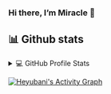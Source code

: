### Hi there, I’m Miracle 👋

## 📊 Github stats

<!-- https://github.com/heyubani/github-readme-stats -->
<details> 
  <summary>💻 GitHub Profile Stats</summary>
  <br/>
    <a href="https://github.com/heyubani/github-readme-stats"><img alt="HeyUbani's Github Stats" src="https://denvercoder1-github-readme-stats.vercel.app/api/?username=heyubani&show_icons=true&count_private=true&theme=react&hide_border=true&bg_color=1F222E&title_color=F85D7F&icon_color=F8D866" height="192px"/></a>
  <a href="https://github.com/heyubani/github-readme-stats"><img alt="heyubani's Top Languages" src="https://github-readme-stats.vercel.app/api/top-langs/?username=heyubani&langs_count=8&layout=compact&theme=react&hide_border=true&bg_color=1F222E&title_color=F85D7F&icon_color=F8D866&hide=Jupyter%20Notebook" height="192px"/></a>
  <br/>
  <b>Note:</b> Top languages is only a metric of the languages my public code consists of and doesn't reflect experience or skill level.
</details>




<!-- https://github.com/heyubani/github-readme-activity-graph -->
<a href="https://github.com/heyubani/github-readme-activity-graph"><img alt="Heyubani's Activity Graph" src="https://denvercoder1-activity-graph.herokuapp.com/graph/?username=heyubani&bg_color=1F222E&color=F8D866&line=F85D7F&point=FFFFFF&hide_border=true" /></a>

<!--
**heyubani/heyubani** is a ✨ _special_ ✨ repository because its `README.md` (this file) appears on your GitHub profile.

Here are some ideas to get you started:

- 🔭 I’m currently working on ...
- 🌱 I’m currently learning ...
- 👯 I’m looking to collaborate on ...
- 🤔 I’m looking for help with ...
- 💬 Ask me about ...
- 📫 How to reach me: ...
- 😄 Pronouns: ...
- ⚡ Fun fact: ...
-->
